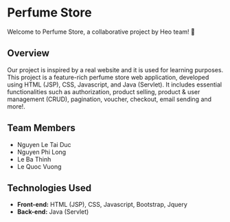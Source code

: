 # Perfume Store

Welcome to Perfume Store, a collaborative project by Heo team! 🚀

## Overview

Our project is inspired by a real website and it is used for learning purposes. This project is a feature-rich perfume store web application, developed using HTML (JSP), CSS, Javascript, and Java (Servlet). It includes essential functionalities such as authorization, product selling, product & user management (CRUD), pagination, voucher, checkout, email sending and more!.

## Team Members

-   Nguyen Le Tai Duc
-   Nguyen Phi Long
-   Le Ba Thinh
-   Le Quoc Vuong

## Technologies Used

-   **Front-end:** HTML (JSP), CSS, Javascript, Bootstrap, Jquery
-   **Back-end:** Java (Servlet)
